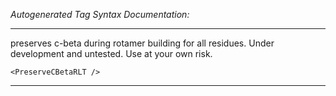 _Autogenerated Tag Syntax Documentation:_

---
preserves c-beta during rotamer building for all residues. Under development and untested. Use at your own risk.

```
<PreserveCBetaRLT />
```



---
